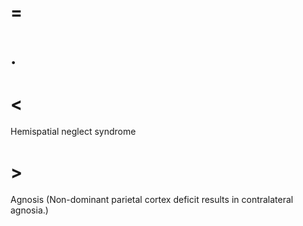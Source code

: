 # =

# .

# <

Hemispatial neglect syndrome

# >

Agnosis (Non-dominant parietal cortex deficit results in contralateral agnosia.)
